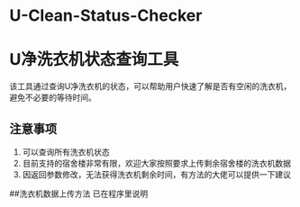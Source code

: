# U-Clean-Status-Checker
# U净洗衣机状态查询工具

该工具通过查询U净洗衣机的状态，可以帮助用户快速了解是否有空闲的洗衣机，避免不必要的等待时间。

## 注意事项

1. 可以查询所有洗衣机状态
2. 目前支持的宿舍楼非常有限，欢迎大家按照要求上传剩余宿舍楼的洗衣机数据
3. 因返回参数修改，无法获得洗衣机剩余时间，有方法的大佬可以提供一下建议

##洗衣机数据上传方法
已在程序里说明
